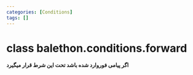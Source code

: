 ```yaml
---
categories: [Conditions]
tags: []
---
```


<h1>class balethon.conditions.<strong>forward</strong></h1>

<p align="left" dir="rtl"><strong>اگر پیامی فوروارد شده باشد تحت این شرط قرار میگیرد</strong></p>